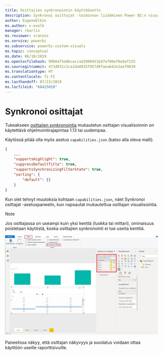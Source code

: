 ```yaml
---
title: Osittajien synkronoinnin käyttöönotto
description: Synkronoi osittajat -toiminnon lisääminen Power BI:n visualisointeihin
author: EugeneElkin
ms.author: v-evelk
manager: rkarlin
ms.reviewer: sranins
ms.service: powerbi
ms.subservice: powerbi-custom-visuals
ms.topic: conceptual
ms.date: 06/18/2019
ms.openlocfilehash: 9966475e8bcaccad2090451b47ef09ef0a9af125
ms.sourcegitcommit: 473d031c2ca1da8935f957d9faea642e3aef9839
ms.translationtype: HT
ms.contentlocale: fi-FI
ms.lasthandoff: 07/23/2019
ms.locfileid: "68425018"
---
```

# <a name="sync-slicers"></a>Synkronoi osittajat

Tukeakseen [osittajien synkronointia](https://docs.microsoft.com/power-bi/desktop-slicers) mukautetun osittajan visualisoinnin on käytettävä ohjelmointirajapintaa 1.13 tai uudempaa.

Käytössä pitää olla myös asetus `capabilities.json` (katso alla oleva malli).

```json
{
    ...
    "supportsHighlight": true,
    "suppressDefaultTitle": true,
    "supportsSynchronizingFilterState": true,
    "sorting": {
        "default": {}
    }
}
```

Kun olet tehnyt muutoksia kohtaan `capabilities.json`, näet Synkronoi osittajat -asetuspaneelin, kun napsautat mukautettua osittajan visualisointia.

> [!NOTE]
> Jos osittajassa on useampi kuin yksi kenttä (luokka tai mittari), ominaisuus poistetaan käytöstä, koska osittajien synkronointi ei tue useita kenttiä.

![Synkronoi osittajat -paneeli](./media/sync-slicers-panel.png)

Paneelissa näkyy, että osittajan näkyvyys ja suodatus voidaan ottaa käyttöön useille raporttisivuille.
